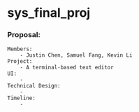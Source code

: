 # sys_final_proj
### Proposal:
    Members:
        - Justin Chen, Samuel Fang, Kevin Li
    Project:
        - A terminal-based text editor
    UI:
        - 
    Technical Design:
        -
    Timeline:
        -
